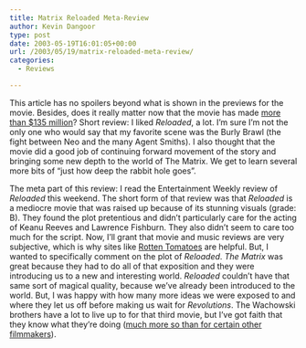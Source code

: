 ```yaml
---
title: Matrix Reloaded Meta-Review
author: Kevin Dangoor
type: post
date: 2003-05-19T16:01:05+00:00
url: /2003/05/19/matrix-reloaded-meta-review/
categories:
  - Reviews

---
```

This article has no spoilers beyond what is shown in the previews for the movie. Besides, does it really matter now that the movie has made [more than $135 million][1]? Short review: I liked _Reloaded_, a lot. I&#8217;m sure I&#8217;m not the only one who would say that my favorite scene was the Burly Brawl (the fight between Neo and the many Agent Smiths). I also thought that the movie did a good job of continuing forward movement of the story and bringing some new depth to the world of The Matrix. We get to learn several more bits of &#8220;just how deep the rabbit hole goes&#8221;.

The meta part of this review: I read the Entertainment Weekly review of _Reloaded_ this weekend. The short form of that review was that _Reloaded_ is a mediocre movie that was raised up because of its stunning visuals (grade: B). They found the plot pretentious and didn&#8217;t particularly care for the acting of Keanu Reeves and Lawrence Fishburn. They also didn&#8217;t seem to care too much for the script. Now, I&#8217;ll grant that movie and music reviews are very subjective, which is why sites like [Rotten Tomatoes][2] are helpful. But, I wanted to specifically comment on the plot of _Reloaded_. _The Matrix_ was great because they had to do all of that exposition and they were introducing us to a new and interesting world. _Reloaded_ couldn&#8217;t have that same sort of magical quality, because we&#8217;ve already been introduced to the world. But, I was happy with how many more ideas we were exposed to and where they let us off before making us wait for _Revolutions_. The Wachowski brothers have a lot to live up to for that third movie, but I&#8217;ve got faith that they know what they&#8217;re doing ([much more so than for certain other filmmakers][3]).

 [1]: http://story.news.yahoo.com/news?tmpl=story&cid=598&ncid=600&e=1&u=/nm/20030519/film_nm/film_boxoffice_dc
 [2]: http://www.rottentomatoes.com
 [3]: http://us.imdb.com/Title?0121766